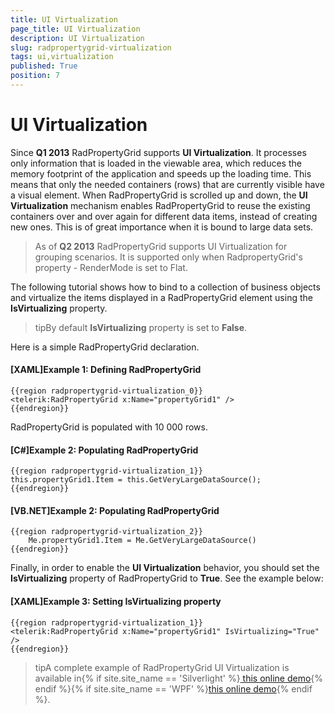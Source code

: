 ```yaml
---
title: UI Virtualization
page_title: UI Virtualization
description: UI Virtualization
slug: radpropertygrid-virtualization
tags: ui,virtualization
published: True
position: 7
---
```


# UI Virtualization



Since __Q1 2013__ RadPropertyGrid supports __UI Virtualization__. It processes only information that is loaded in the viewable area, which reduces the memory footprint of the application and speeds up the loading time. This means that only the needed containers (rows) that are currently visible have a visual element. When RadPropertyGrid is scrolled up and down, the __UI Virtualization__ mechanism enables RadPropertyGrid to reuse the existing containers over and over again for different data items, instead of creating new ones. This is of great importance when it is bound to large data sets.
      

> As of __Q2 2013__ RadPropertyGrid supports UI Virtualization for grouping scenarios. It is supported only when RadpropertyGrid's property - RenderMode is set to Flat.
      

The following tutorial shows how to bind to a collection of business objects and virtualize the items displayed in a RadPropertyGrid element using the __IsVirtualizing__ property.
      

>tipBy default __IsVirtualizing__ property is set to __False__.
      

Here is a simple RadPropertyGrid declaration.

#### [XAML]Example 1: Defining RadPropertyGrid

	{{region radpropertygrid-virtualization_0}}
	<telerik:RadPropertyGrid x:Name="propertyGrid1" />
	{{endregion}}



RadPropertyGrid is populated with 10 000 rows.

#### [C#]Example 2: Populating RadPropertyGrid

	{{region radpropertygrid-virtualization_1}}
	this.propertyGrid1.Item = this.GetVeryLargeDataSource();
	{{endregion}}



#### [VB.NET]Example 2: Populating RadPropertyGrid

	{{region radpropertygrid-virtualization_2}}
	    Me.propertyGrid1.Item = Me.GetVeryLargeDataSource()
	{{endregion}}



Finally, in order to enable the __UI Virtualization__ behavior, you should set the __IsVirtualizing__ property of RadPropertyGrid to __True__. See the example below:
      

#### [XAML]Example 3: Setting IsVirtualizing property

	{{region radpropertygrid-virtualization_1}}
	<telerik:RadPropertyGrid x:Name="propertyGrid1" IsVirtualizing="True" />
	{{endregion}}



>tipA complete example of RadPropertyGrid UI Virtualization is available in{% if site.site_name == 'Silverlight' %}[ this online demo](http://demos.telerik.com/silverlight/#PropertyGrid/Virtualization){% endif %}{% if site.site_name == 'WPF' %}[this online demo](http://demos.telerik.com/wpf/#PropertyGrid/Virtualization){% endif %}.
      
